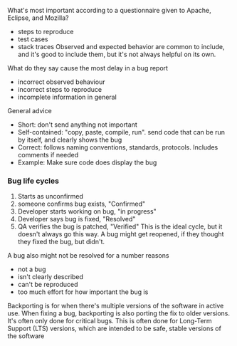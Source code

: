 What's most important according to a questionnaire given to Apache, Eclipse, and Mozilla?
- steps to reproduce
- test cases
- stack traces
Observed and expected behavior are common to include, and it's good to include them, but it's not always helpful on its own.

What do they say cause the most delay in a bug report
- incorrect observed behaviour
- incorrect steps to reproduce
- incomplete information in general

General advice
- Short: don't send anything not important
- Self-contained: "copy, paste, compile, run". send code that can be run by itself, and clearly shows the bug
- Correct: follows naming conventions, standards, protocols. Includes comments if needed
- Example: Make sure code does display the bug


### Bug life cycles
1. Starts as unconfirmed
2. someone confirms bug exists, "Confirmed"
3. Developer starts working on bug, "in progress"
4. Developer says bug is fixed, "Resolved"
5. QA verifies the bug is patched, "Verified"
This is the ideal cycle, but it doesn't always go this way. A bug might get reopened, if they thought they fixed the bug, but didn't.

A bug also might not be resolved for a number reasons
- not a bug
- isn't clearly described
- can't be reproduced
- too much effort for how important the bug is

Backporting is for when there's multiple versions of the software in active use. When fixing a bug, backporting is also porting the fix to older versions. It's often only done for critical bugs.
This is often done for Long-Term Support (LTS) versions, which are intended to be safe, stable versions of the software

